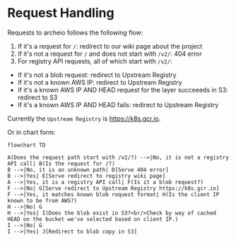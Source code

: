 # Request Handling

Requests to archeio follows the following flow:

1. If it's a request for `/`: redirect to our wiki page about the project
2. If it's not a request for `/` and does not start with `/v2/`: 404 error
3. For registry API requests, all of which start with `/v2/`:
  - If it's not a blob request: redirect to Upstream Registry
  - If it's not a known AWS IP: redirect to Upstream Registry
  -  If it's a known AWS IP AND HEAD request for the layer succeeeds in S3: redirect to S3
  -  If it's a known AWS IP AND HEAD fails: redirect to Upstream Registry

Currently the `Upstream Registry` is https://k8s.gcr.io.

Or in chart form:
```mermaid
flowchart TD

A(Does the request path start with /v2/?) -->|No, it is not a registry API call| B(Is the request for /?)
B -->|No, it is an unknown path| D[Serve 404 error]
B -->|Yes| E[Serve redirect to registry wiki page]
A -->|Yes, it is a registry API call| F(Is it a blob request?)
F -->|No| G[Serve redirect to Upstream Registry https://k8s.gcr.io]
F -->|Yes, it matches known blob request format| H(Is the client IP known to be from AWS?)
H -->|No| G
H -->|Yes| I(Does the blob exist in S3?<br/>Check by way of cached HEAD on the bucket we've selected based on client IP.)
I -->|No| G
I -->|Yes| J[Redirect to blob copy in S3]
```
